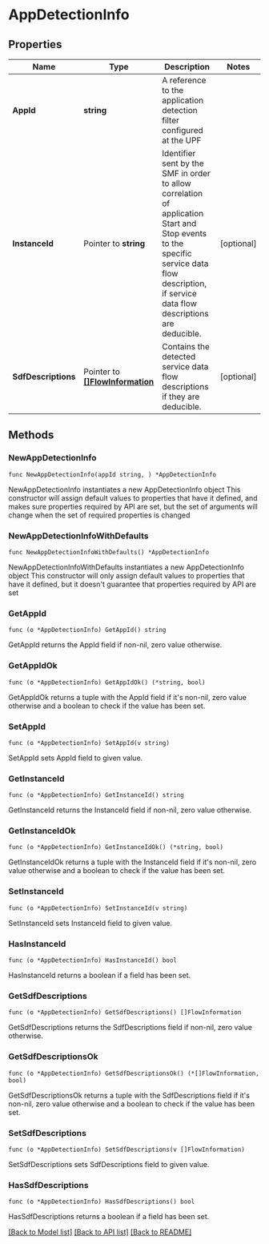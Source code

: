 # AppDetectionInfo

## Properties

Name | Type | Description | Notes
------------ | ------------- | ------------- | -------------
**AppId** | **string** | A reference to the application detection filter configured at the UPF | 
**InstanceId** | Pointer to **string** | Identifier sent by the SMF in order to allow correlation of application Start and Stop events to the specific service data flow description, if service data flow descriptions are deducible. | [optional] 
**SdfDescriptions** | Pointer to [**[]FlowInformation**](FlowInformation.md) | Contains the detected service data flow descriptions if they are deducible. | [optional] 

## Methods

### NewAppDetectionInfo

`func NewAppDetectionInfo(appId string, ) *AppDetectionInfo`

NewAppDetectionInfo instantiates a new AppDetectionInfo object
This constructor will assign default values to properties that have it defined,
and makes sure properties required by API are set, but the set of arguments
will change when the set of required properties is changed

### NewAppDetectionInfoWithDefaults

`func NewAppDetectionInfoWithDefaults() *AppDetectionInfo`

NewAppDetectionInfoWithDefaults instantiates a new AppDetectionInfo object
This constructor will only assign default values to properties that have it defined,
but it doesn't guarantee that properties required by API are set

### GetAppId

`func (o *AppDetectionInfo) GetAppId() string`

GetAppId returns the AppId field if non-nil, zero value otherwise.

### GetAppIdOk

`func (o *AppDetectionInfo) GetAppIdOk() (*string, bool)`

GetAppIdOk returns a tuple with the AppId field if it's non-nil, zero value otherwise
and a boolean to check if the value has been set.

### SetAppId

`func (o *AppDetectionInfo) SetAppId(v string)`

SetAppId sets AppId field to given value.


### GetInstanceId

`func (o *AppDetectionInfo) GetInstanceId() string`

GetInstanceId returns the InstanceId field if non-nil, zero value otherwise.

### GetInstanceIdOk

`func (o *AppDetectionInfo) GetInstanceIdOk() (*string, bool)`

GetInstanceIdOk returns a tuple with the InstanceId field if it's non-nil, zero value otherwise
and a boolean to check if the value has been set.

### SetInstanceId

`func (o *AppDetectionInfo) SetInstanceId(v string)`

SetInstanceId sets InstanceId field to given value.

### HasInstanceId

`func (o *AppDetectionInfo) HasInstanceId() bool`

HasInstanceId returns a boolean if a field has been set.

### GetSdfDescriptions

`func (o *AppDetectionInfo) GetSdfDescriptions() []FlowInformation`

GetSdfDescriptions returns the SdfDescriptions field if non-nil, zero value otherwise.

### GetSdfDescriptionsOk

`func (o *AppDetectionInfo) GetSdfDescriptionsOk() (*[]FlowInformation, bool)`

GetSdfDescriptionsOk returns a tuple with the SdfDescriptions field if it's non-nil, zero value otherwise
and a boolean to check if the value has been set.

### SetSdfDescriptions

`func (o *AppDetectionInfo) SetSdfDescriptions(v []FlowInformation)`

SetSdfDescriptions sets SdfDescriptions field to given value.

### HasSdfDescriptions

`func (o *AppDetectionInfo) HasSdfDescriptions() bool`

HasSdfDescriptions returns a boolean if a field has been set.


[[Back to Model list]](../README.md#documentation-for-models) [[Back to API list]](../README.md#documentation-for-api-endpoints) [[Back to README]](../README.md)


